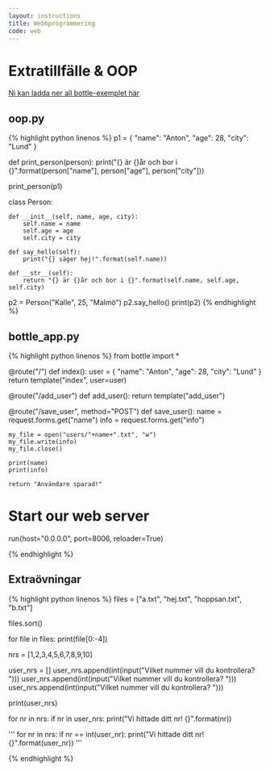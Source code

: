 ```yaml
---
layout: instructions
title: Webbprogrammering
code: web
---
```


# Extratillfälle & OOP

[Ni kan ladda ner all bottle-exemplet här](/assets/zip/bottle5.zip)

## oop.py

{% highlight python linenos %}
p1 = {
        "name": "Anton",
        "age": 28,
        "city": "Lund"
    }

def print_person(person):
    print("{} är {}år och bor i {}".format(person["name"], person["age"], person["city"]))


print_person(p1)


class Person:

    def __init__(self, name, age, city):
        self.name = name
        self.age = age
        self.city = city

    def say_hello(self):
        print("{} säger hej!".format(self.name))

    def __str__(self):
        return "{} är {}år och bor i {}".format(self.name, self.age, self.city)

p2 = Person("Kalle", 25, "Malmö")
p2.say_hello()
print(p2)
{% endhighlight %}

## bottle_app.py

{% highlight python linenos %}
from bottle import *

@route("/")
def index():
    user = {
            "name": "Anton",
            "age": 28,
            "city": "Lund"
        }
    return template("index", user=user)

@route("/add_user")
def add_user():
    return template("add_user")

@route("/save_user", method="POST")
def save_user():
    name = request.forms.get("name")
    info = request.forms.get("info")

    my_file = open("users/"+name+".txt", "w")
    my_file.write(info)
    my_file.close()

    print(name)
    print(info)

    return "Användare sparad!"


# Start our web server
run(host="0.0.0.0", port=8006, reloader=True)

{% endhighlight %}

## Extraövningar

{% highlight python linenos %}
files = ["a.txt", "hej.txt", "hoppsan.txt", "b.txt"]

files.sort()

for file in files:
    print(file[0:-4])



nrs = [1,2,3,4,5,6,7,8,9,10]

user_nrs = []
user_nrs.append(int(input("Vilket nummer vill du kontrollera? ")))
user_nrs.append(int(input("Vilket nummer vill du kontrollera? ")))
user_nrs.append(int(input("Vilket nummer vill du kontrollera? ")))

print(user_nrs)

for nr in nrs:
    if nr in user_nrs:
        print("Vi hittade ditt nr! {}".format(nr))

'''
for nr in nrs:
    if nr == int(user_nr):
        print("Vi hittade ditt nr! {}".format(user_nr))
'''

{% endhighlight %}
